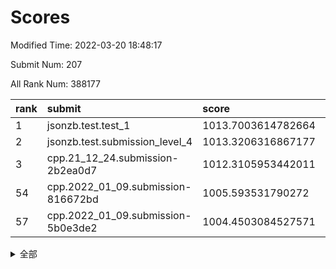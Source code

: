 # Scores

Modified Time: 2022-03-20 18:48:17

Submit Num: 207

All Rank Num: 388177

| rank |               submit               |       score        |       sigma        | pk_num |
| :--- | :--------------------------------- | :----------------- | :----------------- | :----- |
| 1    | jsonzb.test.test_1                 | 1013.7003614782664 | 0.8361558791427122 | 7500   |
| 2    | jsonzb.test.submission_level_4     | 1013.3206316867177 | 0.7949264081035952 | 7502   |
| 3    | cpp.21_12_24.submission-2b2ea0d7   | 1012.3105953442011 | 0.7958655812003114 | 7505   |
| 54   | cpp.2022_01_09.submission-816672bd | 1005.593531790272  | 0.7383989924038977 | 7498   |
| 57   | cpp.2022_01_09.submission-5b0e3de2 | 1004.4503084527571 | 0.7183872826362726 | 7503   |


<details>
<summary>全部</summary>

| rank |                 submit                 |       score        |       sigma        | pk_num |
| :--- | :------------------------------------- | :----------------- | :----------------- | :----- |
| 1    | jsonzb.test.test_1                     | 1013.7003614782664 | 0.8361558791427122 | 7500   |
| 2    | jsonzb.test.submission_level_4         | 1013.3206316867177 | 0.7949264081035952 | 7502   |
| 3    | cpp.21_12_24.submission-2b2ea0d7       | 1012.3105953442011 | 0.7958655812003114 | 7505   |
| 4    | gobigger.level_3.submission_level_3_2  | 1011.817205615575  | 0.7803475555043522 | 7502   |
| 5    | gobigger.level_3.submission_level_3_20 | 1011.4792157355334 | 0.7762219706087126 | 7495   |
| 6    | gobigger.level_3.submission_level_3_31 | 1011.2512583398084 | 0.7724410450830298 | 7504   |
| 7    | gobigger.level_3.submission_level_3_21 | 1011.2423612465593 | 0.7882649860069462 | 7499   |
| 8    | gobigger.level_3.submission_level_3_33 | 1011.2392083995696 | 0.7743489445415634 | 7502   |
| 9    | gobigger.level_3.submission_level_3_45 | 1011.2172882598916 | 0.7746371936813151 | 7503   |
| 10   | gobigger.level_3.submission_level_3_44 | 1011.1958429956637 | 0.7709525546730177 | 7500   |
| 11   | gobigger.level_3.submission_level_3_36 | 1011.1566350400429 | 0.786239969118108  | 7501   |
| 12   | gobigger.level_3.submission_level_3_12 | 1011.1429904557612 | 0.7719042805956656 | 7497   |
| 13   | gobigger.level_3.submission_level_3_13 | 1011.0623258601001 | 0.7876582693645249 | 7501   |
| 14   | gobigger.level_3.submission_level_3_37 | 1010.8354790554922 | 0.7632506458432446 | 7502   |
| 15   | gobigger.level_3.submission_level_3_14 | 1010.8207753814562 | 0.7846827034647159 | 7507   |
| 16   | gobigger.level_3.submission_level_3_35 | 1010.6497888602354 | 0.7699827624764635 | 7500   |
| 17   | gobigger.level_3.submission_level_3_10 | 1010.6466724886599 | 0.7734890045417719 | 7507   |
| 18   | gobigger.level_3.submission_level_3_49 | 1010.5264703076513 | 0.7645835687388662 | 7503   |
| 19   | gobigger.level_3.submission_level_3_9  | 1010.4551130660011 | 0.7859415331233526 | 7502   |
| 20   | gobigger.level_3.submission_level_3_47 | 1010.418842169022  | 0.7361154100751213 | 7494   |
| 21   | gobigger.level_3.submission_level_3_1  | 1010.3109226453994 | 0.7427902524349926 | 7497   |
| 22   | gobigger.level_3.submission_level_3_25 | 1010.2909676007553 | 0.7942358999306823 | 7501   |
| 23   | gobigger.level_3.submission_level_3_6  | 1010.1791634238995 | 0.7783306992885192 | 7501   |
| 24   | gobigger.level_3.submission_level_3_28 | 1010.1600024812088 | 0.76757547232894   | 7497   |
| 25   | gobigger.level_3.submission_level_3_18 | 1010.0906002225869 | 0.746113090931459  | 7500   |
| 26   | gobigger.level_3.submission_level_3_0  | 1010.0344345350359 | 0.7632888340935758 | 7500   |
| 27   | gobigger.level_3.submission_level_3_40 | 1010.0282595699529 | 0.752752705310077  | 7506   |
| 28   | gobigger.level_3.submission_level_3_4  | 1010.0184931286769 | 0.7516370786715791 | 7498   |
| 29   | gobigger.level_3.submission_level_3_3  | 1009.9693468404934 | 0.7633729507010881 | 7499   |
| 30   | gobigger.level_3.submission_level_3_43 | 1009.7714432750367 | 0.7394706476001683 | 7500   |
| 31   | gobigger.level_3.submission_level_3_24 | 1009.6846527893391 | 0.7486995714886507 | 7505   |
| 32   | gobigger.level_3.submission_level_3_16 | 1009.6773248819304 | 0.7335082718762312 | 7504   |
| 33   | gobigger.level_3.submission_level_3_7  | 1009.6018789592493 | 0.7742987517142065 | 7503   |
| 34   | gobigger.level_3.submission_level_3_17 | 1009.4679185172461 | 0.7383151237479061 | 7503   |
| 35   | gobigger.level_3.submission_level_3_27 | 1009.4614031127178 | 0.7568588963713194 | 7500   |
| 36   | gobigger.level_3.submission_level_3_22 | 1009.4583726737814 | 0.7362845844792695 | 7503   |
| 37   | gobigger.level_3.submission_level_3_29 | 1009.4434822127578 | 0.760312525445702  | 7496   |
| 38   | gobigger.level_3.submission_level_3_39 | 1009.4088412243034 | 0.7660462497963814 | 7504   |
| 39   | gobigger.level_3.submission_level_3_46 | 1009.3285322509288 | 0.7462621690597127 | 7501   |
| 40   | gobigger.level_3.submission_level_3_5  | 1009.3069906316684 | 0.7572860851752908 | 7502   |
| 41   | gobigger.level_3.submission_level_3_34 | 1009.2878830303823 | 0.7592122374974041 | 7502   |
| 42   | gobigger.level_3.submission_level_3_42 | 1009.2655277470118 | 0.7450139086819324 | 7501   |
| 43   | gobigger.level_3.submission_level_3_15 | 1009.2400971330652 | 0.7625382083641541 | 7497   |
| 44   | gobigger.level_3.submission_level_3_8  | 1009.2115275446963 | 0.7612528843891798 | 7500   |
| 45   | gobigger.level_3.submission_level_3_30 | 1009.2105083078778 | 0.7434380478431056 | 7504   |
| 46   | gobigger.level_3.submission_level_3_23 | 1009.1465371725557 | 0.7408402680438241 | 7496   |
| 47   | gobigger.level_3.submission_level_3_11 | 1009.090939060299  | 0.7450316483170007 | 7499   |
| 48   | gobigger.level_3.submission_level_3_41 | 1009.0878147884241 | 0.7443715070055077 | 7499   |
| 49   | gobigger.level_3.submission_level_3_32 | 1008.8638398646839 | 0.7527731639783799 | 7499   |
| 50   | gobigger.level_3.submission_level_3_26 | 1008.8060473119175 | 0.7589318160516284 | 7502   |
| 51   | gobigger.level_3.submission_level_3_19 | 1008.7979343217559 | 0.7455934543638002 | 7499   |
| 52   | gobigger.level_3.submission_level_3_48 | 1008.7217482188635 | 0.7544484502480594 | 7503   |
| 53   | gobigger.level_3.submission_level_3_38 | 1008.6890512917764 | 0.7416439852666684 | 7502   |
| 54   | cpp.2022_01_09.submission-816672bd     | 1005.593531790272  | 0.7383989924038977 | 7498   |
| 55   | gobigger.level_1.submission_level_1_15 | 1004.9111214137918 | 0.721741419957037  | 7502   |
| 56   | gobigger.level_1.submission_level_1_19 | 1004.8761627359643 | 0.7216450323874573 | 7503   |
| 57   | cpp.2022_01_09.submission-5b0e3de2     | 1004.4503084527571 | 0.7183872826362726 | 7503   |
| 58   | gobigger.level_1.submission_level_1_45 | 1004.3520224607688 | 0.7304300767990939 | 7494   |
| 59   | gobigger.level_1.submission_level_1_18 | 1004.2413587123942 | 0.7161330542580048 | 7504   |
| 60   | gobigger.level_1.submission_level_1_8  | 1004.1879649754952 | 0.7235290876189493 | 7498   |
| 61   | gobigger.level_1.submission_level_1_11 | 1004.0832857150052 | 0.7240567158731858 | 7504   |
| 62   | gobigger.level_1.submission_level_1_46 | 1004.0430874863729 | 0.7188523503344743 | 7502   |
| 63   | gobigger.level_1.submission_level_1_14 | 1004.028161610659  | 0.7237663892766824 | 7506   |
| 64   | gobigger.level_1.submission_level_1_17 | 1003.9454589409513 | 0.7219316435448915 | 7498   |
| 65   | gobigger.level_1.submission_level_1_40 | 1003.9310606129649 | 0.7091384883547867 | 7501   |
| 66   | gobigger.level_1.submission_level_1_22 | 1003.9073396422605 | 0.7166762261565642 | 7503   |
| 67   | gobigger.level_1.submission_level_1_35 | 1003.7923483520958 | 0.7152196380585429 | 7500   |
| 68   | gobigger.level_1.submission_level_1_23 | 1003.642698279004  | 0.7242183377954126 | 7498   |
| 69   | gobigger.level_1.submission_level_1_25 | 1003.6112463128984 | 0.7058414542555445 | 7507   |
| 70   | gobigger.level_1.submission_level_1_2  | 1003.5403895075943 | 0.7205779966341515 | 7501   |
| 71   | gobigger.level_1.submission_level_1_1  | 1003.5400651110624 | 0.713564231034359  | 7499   |
| 72   | gobigger.level_1.submission_level_1_31 | 1003.50395730358   | 0.7189160633173824 | 7508   |
| 73   | gobigger.level_1.submission_level_1_47 | 1003.4825208853186 | 0.7150896495409824 | 7502   |
| 74   | gobigger.level_1.submission_level_1_36 | 1003.440350034279  | 0.7164366919695819 | 7505   |
| 75   | gobigger.level_1.submission_level_1_38 | 1003.4351746487508 | 0.7300373336835252 | 7493   |
| 76   | gobigger.level_1.submission_level_1_32 | 1003.4168610611996 | 0.7196760084188865 | 7501   |
| 77   | gobigger.level_1.submission_level_1_12 | 1003.3949421336165 | 0.7118144944863899 | 7502   |
| 78   | gobigger.level_1.submission_level_1_28 | 1003.3824773916738 | 0.7223423639179719 | 7506   |
| 79   | gobigger.level_1.submission_level_1_48 | 1003.3434854474967 | 0.7153157804484442 | 7500   |
| 80   | gobigger.level_1.submission_level_1_24 | 1003.2639082738465 | 0.7135202144773474 | 7501   |
| 81   | gobigger.level_1.submission_level_1_4  | 1003.243327940616  | 0.7208614649098886 | 7497   |
| 82   | gobigger.level_1.submission_level_1_42 | 1003.2040780664897 | 0.7210137960516051 | 7500   |
| 83   | gobigger.level_1.submission_level_1_16 | 1003.146847699685  | 0.7144721474625351 | 7498   |
| 84   | gobigger.level_1.submission_level_1_49 | 1003.0905379860274 | 0.7170661445401509 | 7501   |
| 85   | gobigger.level_1.submission_level_1_34 | 1003.0760694727024 | 0.7114308007721672 | 7502   |
| 86   | gobigger.level_1.submission_level_1_3  | 1003.0453012794577 | 0.7245991660970776 | 7499   |
| 87   | gobigger.level_1.submission_level_1_6  | 1003.04320316859   | 0.723464358402454  | 7503   |
| 88   | gobigger.level_1.submission_level_1_27 | 1003.0295849917718 | 0.7084352545927756 | 7504   |
| 89   | gobigger.level_1.submission_level_1_26 | 1003.009036455212  | 0.7117112950166329 | 7501   |
| 90   | gobigger.level_1.submission_level_1_13 | 1003.0072284145781 | 0.7187606504806241 | 7500   |
| 91   | gobigger.level_1.submission_level_1_37 | 1002.9525482183325 | 0.714496064818234  | 7501   |
| 92   | gobigger.level_1.submission_level_1_5  | 1002.945391149734  | 0.7179201074456723 | 7502   |
| 93   | gobigger.level_1.submission_level_1_7  | 1002.9305326423045 | 0.7145076275282106 | 7501   |
| 94   | gobigger.level_1.submission_level_1_10 | 1002.9235125621963 | 0.7107059887989354 | 7499   |
| 95   | gobigger.level_1.submission_level_1_43 | 1002.9049203653433 | 0.71161167393022   | 7497   |
| 96   | gobigger.level_1.submission_level_1_20 | 1002.8953624859104 | 0.7125148100356765 | 7501   |
| 97   | gobigger.level_1.submission_level_1_0  | 1002.8708692389996 | 0.7112201762789888 | 7500   |
| 98   | gobigger.level_1.submission_level_1_41 | 1002.6296107307414 | 0.7102455397250663 | 7505   |
| 99   | gobigger.level_1.submission_level_1_9  | 1002.5324146235467 | 0.7284013766558872 | 7502   |
| 100  | gobigger.level_1.submission_level_1_30 | 1002.5107603859271 | 0.7171466612838175 | 7501   |
| 101  | gobigger.level_1.submission_level_1_39 | 1002.4577007454455 | 0.7138954771572269 | 7499   |
| 102  | gobigger.level_1.submission_level_1_29 | 1002.4394896422468 | 0.7215476900661479 | 7504   |
| 103  | gobigger.level_1.submission_level_1_44 | 1002.1750699770895 | 0.7061382013387042 | 7495   |
| 104  | gobigger.level_1.submission_level_1_21 | 1001.8467724858803 | 0.7121781532579408 | 7495   |
| 105  | gobigger.level_1.submission_level_1_33 | 1001.4653913775746 | 0.7129452805157073 | 7503   |
| 106  | gobigger.random.submission_random_3    | 997.4777282809376  | 0.7074228651740964 | 7501   |
| 107  | gobigger.random.submission_random_4    | 997.2257895763145  | 0.7215350799105857 | 7506   |
| 108  | gobigger.random.submission_random_9    | 997.1609712491036  | 0.7113038577779697 | 7505   |
| 109  | gobigger.random.submission_random_1    | 997.0142263303873  | 0.7140626953715323 | 7503   |
| 110  | gobigger.random.submission_random_30   | 996.7789522886228  | 0.7100622781227305 | 7500   |
| 111  | gobigger.random.submission_random_32   | 996.7724045199772  | 0.7114785160304763 | 7500   |
| 112  | gobigger.random.submission_random_8    | 996.7537452341022  | 0.7125893418704009 | 7501   |
| 113  | gobigger.random.submission_random_46   | 996.5898715274791  | 0.7040566941013413 | 7501   |
| 114  | gobigger.random.submission_random_49   | 996.5647543089498  | 0.7227304117005335 | 7496   |
| 115  | gobigger.random.submission_random_39   | 996.5257429505629  | 0.7077500001287786 | 7504   |
| 116  | gobigger.random.submission_random_31   | 996.4725979783894  | 0.7146624549097789 | 7497   |
| 117  | gobigger.random.submission_random_10   | 996.4684573497211  | 0.6983933101609504 | 7505   |
| 118  | gobigger.random.submission_random_27   | 996.3841078088034  | 0.7071128619284662 | 7497   |
| 119  | gobigger.random.submission_random_42   | 996.3143869506717  | 0.7103092189411744 | 7497   |
| 120  | gobigger.random.submission_random_40   | 996.2584903364437  | 0.7035459115053957 | 7505   |
| 121  | gobigger.random.submission_random_28   | 996.2307939707969  | 0.7061046976834416 | 7503   |
| 122  | gobigger.random.submission_random_45   | 996.2188673913802  | 0.7033998701446443 | 7502   |
| 123  | gobigger.random.submission_random_48   | 996.2142890482847  | 0.7047242784415251 | 7508   |
| 124  | gobigger.random.submission_random_13   | 996.1967294037402  | 0.7041479469333212 | 7503   |
| 125  | gobigger.random.submission_random_23   | 996.1615265982407  | 0.7122976957776402 | 7504   |
| 126  | gobigger.random.submission_random_25   | 996.1432250811331  | 0.7096868772794223 | 7495   |
| 127  | gobigger.random.submission_random_14   | 996.0935489044507  | 0.712036626139152  | 7502   |
| 128  | gobigger.random.submission_random_18   | 996.0229773629151  | 0.7127403669026374 | 7500   |
| 129  | gobigger.random.submission_random_0    | 995.9728242003893  | 0.7227449347719008 | 7502   |
| 130  | gobigger.random.submission_random_37   | 995.9309388567634  | 0.7115161077164587 | 7505   |
| 131  | gobigger.random.submission_random_6    | 995.8672325487985  | 0.7118434661988691 | 7496   |
| 132  | gobigger.random.submission_random_19   | 995.8600125289493  | 0.705897344075588  | 7501   |
| 133  | gobigger.random.submission_random_20   | 995.8553184312292  | 0.6997261671037834 | 7497   |
| 134  | gobigger.random.submission_random_44   | 995.7876376813751  | 0.7078373311459089 | 7503   |
| 135  | gobigger.random.submission_random_29   | 995.7585110923574  | 0.719006191101112  | 7500   |
| 136  | gobigger.random.submission_random_36   | 995.7464438318076  | 0.6947098839168377 | 7505   |
| 137  | gobigger.random.submission_random_2    | 995.7451993564792  | 0.7023497597836506 | 7498   |
| 138  | gobigger.random.submission_random_47   | 995.7022417504137  | 0.7183941199524779 | 7504   |
| 139  | gobigger.random.submission_random_11   | 995.6720076458191  | 0.7164506232081987 | 7503   |
| 140  | gobigger.random.submission_random_17   | 995.6605405567437  | 0.7129326099669248 | 7504   |
| 141  | gobigger.random.submission_random_43   | 995.6420124963063  | 0.7130635249078559 | 7502   |
| 142  | gobigger.random.submission_random_33   | 995.5862571533347  | 0.711491419214459  | 7500   |
| 143  | gobigger.random.submission_random_22   | 995.5479387932659  | 0.7210490575215184 | 7502   |
| 144  | gobigger.random.submission_random_16   | 995.502605318925   | 0.7095656194343669 | 7500   |
| 145  | gobigger.random.submission_random_15   | 995.4939375891167  | 0.7007773485370539 | 7500   |
| 146  | gobigger.random.submission_random_21   | 995.4556153535544  | 0.717177221445732  | 7497   |
| 147  | gobigger.random.submission_random_38   | 995.4554555740336  | 0.7040227651035846 | 7497   |
| 148  | gobigger.random.submission_random_34   | 995.4355588830616  | 0.7137319465216408 | 7500   |
| 149  | gobigger.random.submission_random_7    | 995.3778614862487  | 0.7004198465673459 | 7501   |
| 150  | gobigger.random.submission_random_26   | 995.3520664556772  | 0.7166376660439889 | 7502   |
| 151  | gobigger.random.submission_random_12   | 995.3125324192339  | 0.7198027881487294 | 7503   |
| 152  | gobigger.random.submission_random_41   | 995.2967143122776  | 0.7070288620669632 | 7498   |
| 153  | gobigger.random.submission_random_35   | 994.9739762971867  | 0.7153013468028835 | 7503   |
| 154  | gobigger.random.submission_random_24   | 994.8917681799644  | 0.7067560426390453 | 7497   |
| 155  | gobigger.random.submission_random_5    | 994.7502908355784  | 0.7181869575681208 | 7503   |
| 156  | gobigger.level_2.submission_level_2_30 | 994.0558485313824  | 0.7256176341401608 | 7501   |
| 157  | gobigger.level_2.submission_level_2_26 | 993.6991953221667  | 0.7306013054736381 | 7499   |
| 158  | gobigger.level_2.submission_level_2_35 | 993.6942758853688  | 0.7394625068341828 | 7499   |
| 159  | gobigger.level_2.submission_level_2_29 | 993.4690572831007  | 0.7423053928464659 | 7501   |
| 160  | gobigger.level_2.submission_level_2_10 | 993.3812543154395  | 0.7386439052967508 | 7502   |
| 161  | gobigger.level_2.submission_level_2_27 | 993.1999865478609  | 0.7260473670468837 | 7505   |
| 162  | gobigger.level_2.submission_level_2_37 | 993.0325757775718  | 0.7567111849414098 | 7498   |
| 163  | gobigger.level_2.submission_level_2_3  | 992.99878280317    | 0.7441336284103077 | 7504   |
| 164  | gobigger.level_2.submission_level_2_31 | 992.9673864770806  | 0.7459198921712944 | 7500   |
| 165  | gobigger.level_2.submission_level_2_28 | 992.9521425465996  | 0.7646144912128457 | 7500   |
| 166  | gobigger.level_2.submission_level_2_44 | 992.9240062004129  | 0.7430238988406139 | 7503   |
| 167  | gobigger.level_2.submission_level_2_22 | 992.9098178894748  | 0.7290333482988364 | 7501   |
| 168  | gobigger.level_2.submission_level_2_11 | 992.8676219462915  | 0.7500805096904899 | 7495   |
| 169  | gobigger.level_2.submission_level_2_23 | 992.7717788281666  | 0.7289465354975215 | 7502   |
| 170  | gobigger.level_2.submission_level_2_41 | 992.7506648104471  | 0.7469285741940509 | 7500   |
| 171  | gobigger.level_2.submission_level_2_16 | 992.7358055735313  | 0.7544604802280825 | 7502   |
| 172  | gobigger.level_2.submission_level_2_32 | 992.6468681754371  | 0.7452629343428797 | 7500   |
| 173  | gobigger.level_2.submission_level_2_39 | 992.4769521527443  | 0.752993242285712  | 7497   |
| 174  | gobigger.level_2.submission_level_2_18 | 992.4573945058095  | 0.7473509339380208 | 7507   |
| 175  | gobigger.level_2.submission_level_2_5  | 992.4090283396329  | 0.7205023526617952 | 7500   |
| 176  | gobigger.level_2.submission_level_2_17 | 992.3303419953786  | 0.7672475921439036 | 7504   |
| 177  | gobigger.level_2.submission_level_2_4  | 992.2589650286728  | 0.7637958853999269 | 7500   |
| 178  | gobigger.level_2.submission_level_2_19 | 992.2330670731264  | 0.7486303604718988 | 7503   |
| 179  | gobigger.level_2.submission_level_2_14 | 992.1960447396988  | 0.7301078845632849 | 7505   |
| 180  | gobigger.level_2.submission_level_2_21 | 992.1624165864052  | 0.7440333727649238 | 7499   |
| 181  | gobigger.level_2.submission_level_2_47 | 992.1513828537325  | 0.7326020365031403 | 7498   |
| 182  | gobigger.level_2.submission_level_2_45 | 992.1315029216563  | 0.7410504743864597 | 7502   |
| 183  | gobigger.level_2.submission_level_2_40 | 992.0041814713384  | 0.7505364350284476 | 7506   |
| 184  | gobigger.level_2.submission_level_2_42 | 991.9944249646514  | 0.7348143464041333 | 7503   |
| 185  | gobigger.level_2.submission_level_2_43 | 991.9872753014262  | 0.7566603600768668 | 7501   |
| 186  | gobigger.level_2.submission_level_2_20 | 991.8845329873078  | 0.7372361358706355 | 7504   |
| 187  | gobigger.level_2.submission_level_2_38 | 991.8740496691369  | 0.7367670019386287 | 7502   |
| 188  | gobigger.level_2.submission_level_2_2  | 991.79094831127    | 0.7545344707491272 | 7497   |
| 189  | gobigger.level_2.submission_level_2_13 | 991.6237915772587  | 0.7557682621558242 | 7497   |
| 190  | gobigger.level_2.submission_level_2_46 | 991.6192400075197  | 0.7651650525045509 | 7497   |
| 191  | gobigger.level_2.submission_level_2_24 | 991.4953927382472  | 0.7583855172060768 | 7494   |
| 192  | gobigger.level_2.submission_level_2_0  | 991.493741623574   | 0.7516326245987272 | 7500   |
| 193  | gobigger.level_2.submission_level_2_1  | 991.4121537669903  | 0.7437071493806217 | 7505   |
| 194  | gobigger.level_2.submission_level_2_9  | 991.36235580888    | 0.7527384675235805 | 7501   |
| 195  | gobigger.level_2.submission_level_2_15 | 991.230346427592   | 0.7425683306828949 | 7504   |
| 196  | gobigger.level_2.submission_level_2_49 | 991.2189279712476  | 0.7485333681541338 | 7503   |
| 197  | gobigger.level_2.submission_level_2_6  | 991.1718604648357  | 0.7675785015311152 | 7500   |
| 198  | gobigger.level_2.submission_level_2_7  | 991.0819023325321  | 0.7491012886248621 | 7499   |
| 199  | gobigger.level_2.submission_level_2_25 | 990.7515887376547  | 0.760526306739711  | 7499   |
| 200  | gobigger.level_2.submission_level_2_33 | 990.701572333901   | 0.7934084473562609 | 7501   |
| 201  | gobigger.level_2.submission_level_2_36 | 990.5783272155903  | 0.7551574517673814 | 7505   |
| 202  | gobigger.level_2.submission_level_2_34 | 990.5067056586388  | 0.757866784091901  | 7499   |
| 203  | gobigger.level_2.submission_level_2_48 | 990.5030474527285  | 0.7714227614263849 | 7504   |
| 204  | gobigger.level_2.submission_level_2_12 | 990.1390302491897  | 0.7878763460215649 | 7506   |
| 205  | gobigger.level_2.submission_level_2_8  | 989.1707974896349  | 0.8009037315334492 | 7503   |
| 206  | gobigger.none.submission_none_0        | 975.979694447087   | 1.4926111728512956 | 7500   |
| 207  | gobigger.none.submission_none_1        | 974.1869226151002  | 1.7162913216632238 | 7498   |

</details>